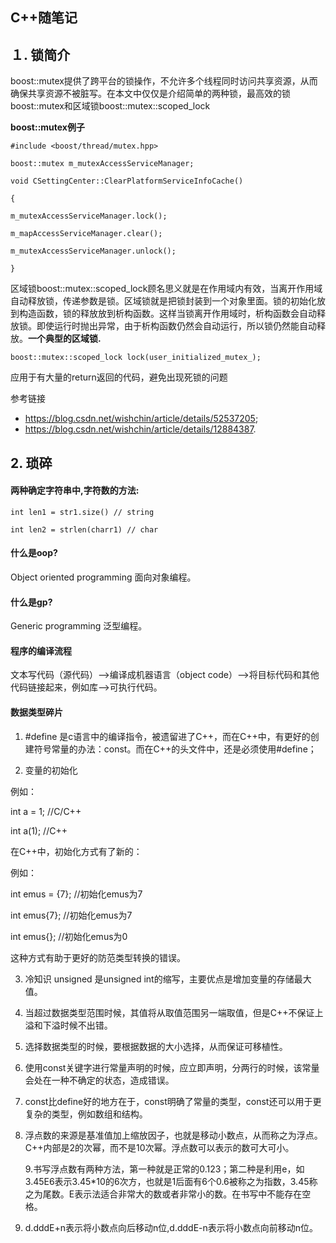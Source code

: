 ## C++随笔记

## １. 锁简介

boost::mutex提供了跨平台的锁操作，不允许多个线程同时访问共享资源，从而确保共享资源不被脏写。在本文中仅仅是介绍简单的两种锁，最高效的锁boost::mutex和区域锁boost::mutex::scoped_lock

**boost::mutex例子**

```
#include <boost/thread/mutex.hpp>

boost::mutex m_mutexAccessServiceManager;

void CSettingCenter::ClearPlatformServiceInfoCache()

{

m_mutexAccessServiceManager.lock();

m_mapAccessServiceManager.clear();

m_mutexAccessServiceManager.unlock();

}
```

区域锁boost::mutex::scoped_lock顾名思义就是在作用域内有效，当离开作用域自动释放锁，传递参数是锁。区域锁就是把锁封装到一个对象里面。锁的初始化放到构造函数，锁的释放放到析构函数。这样当锁离开作用域时，析构函数会自动释放锁。即使运行时抛出异常，由于析构函数仍然会自动运行，所以锁仍然能自动释放。**一个典型的区域锁.**

```
boost::mutex::scoped_lock lock(user_initialized_mutex_);
```

应用于有大量的return返回的代码，避免出现死锁的问题

参考链接



- https://blog.csdn.net/wishchin/article/details/52537205;
- https://blog.csdn.net/wishchin/article/details/12884387.

## 2. 琐碎

####  两种确定字符串中,字符数的方法:

```
int len1 = str1.size() // string

int len2 = strlen(charr1) // char
```

#### 什么是oop?

Object oriented programming 面向对象编程。

####  什么是gp?

Generic programming 泛型编程。

#### 程序的编译流程

文本写代码（源代码）-->编译成机器语言（object code）-->将目标代码和其他代码链接起来，例如库-->可执行代码。

#### 数据类型碎片

1. #define 是c语言中的编译指令，被遗留进了C++，而在C++中，有更好的创建符号常量的办法：const。而在C++的头文件中，还是必须使用#define；

2. 变量的初始化

例如：

int a = 1; //C/C++

int a(1);  //C++

在C++中，初始化方式有了新的：

例如：

int emus = {7}; //初始化emus为7

int emus{7}; //初始化emus为7

int emus{}; //初始化emus为0

这种方式有助于更好的防范类型转换的错误。

3. 冷知识 unsigned 是unsigned int的缩写，主要优点是增加变量的存储最大值。

4. 当超过数据类型范围时候，其值将从取值范围另一端取值，但是C++不保证上溢和下溢时候不出错。

5. 选择数据类型的时候，要根据数据的大小选择，从而保证可移植性。

6. 使用const关键字进行常量声明的时候，应立即声明，分两行的时候，该常量会处在一种不确定的状态，造成错误。

7. const比define好的地方在于，const明确了常量的类型，const还可以用于更复杂的类型，例如数组和结构。

8. 浮点数的来源是基准值加上缩放因子，也就是移动小数点，从而称之为浮点。C++内部是2的次幂，而不是10次幂。浮点数可以表示的数可大可小。

   9.书写浮点数有两种方法，第一种就是正常的0.123；第二种是利用e，如3.45E6表示3.45*10的6次方，也就是1后面有6个0.6被称之为指数，3.45称之为尾数。E表示法适合非常大的数或者非常小的数。在书写中不能存在空格。

10. d.dddE+n表示将小数点向后移动n位,d.dddE-n表示将小数点向前移动n位。